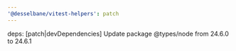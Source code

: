 ```yaml
---
'@desselbane/vitest-helpers': patch
---
```


deps: [patch|devDependencies] Update package @types/node from 24.6.0 to 24.6.1
